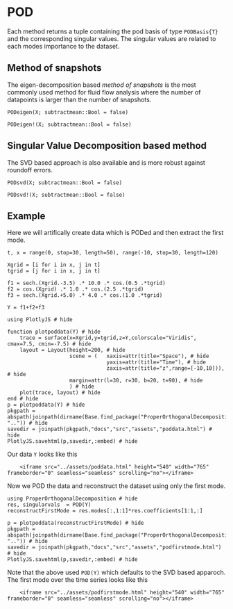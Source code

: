 # POD
Each method returns a tuple containing the pod basis of type `PODBasis{T}` and 
the corresponding singular values. The singular values are related to each modes importance
to the dataset. 

## Method of snapshots
The eigen-decomposition based *method of snapshots* is the most commonly used
 method for fluid flow analysis where the number of datapoints is larger than the number of snapshots.

```@docs
PODeigen(X; subtractmean::Bool = false)
```
```@docs
PODeigen!(X; subtractmean::Bool = false)
```

## Singular Value Decomposition based method
The SVD based approach is also available and is more robust against roundoff errors. 
```@docs
PODsvd(X; subtractmean::Bool = false)
```
```@docs
PODsvd!(X; subtractmean::Bool = false)
```

## Example
Here we will artifically create data which is PODed and then extract the first mode.

```@example poddata
t, x = range(0, stop=30, length=50), range(-10, stop=30, length=120)

Xgrid = [i for i in x, j in t]
tgrid = [j for i in x, j in t]

f1 = sech.(Xgrid.-3.5) .* 10.0 .* cos.(0.5 .*tgrid)
f2 = cos.(Xgrid) .* 1.0 .* cos.(2.5 .*tgrid)
f3 = sech.(Xgrid.+5.0) .* 4.0 .* cos.(1.0 .*tgrid)

Y = f1+f2+f3

using PlotlyJS # hide

function plotpoddata(Y) # hide
    trace = surface(x=Xgrid,y=tgrid,z=Y,colorscale="Viridis", cmax=7.5, cmin=-7.5) # hide
    layout = Layout(height=200, # hide
                    scene = (   xaxis=attr(title="Space"), # hide
                                yaxis=attr(title="Time"), # hide
                                zaxis=attr(title="z",range=[-10,10])), # hide
                    margin=attr(l=30, r=30, b=20, t=90), # hide
                    ) # hide
    plot(trace, layout) # hide
end # hide
p = plotpoddata(Y) # hide
pkgpath = abspath(joinpath(dirname(Base.find_package("ProperOrthogonalDecomposition")), "..")) # hide
savedir = joinpath(pkgpath,"docs","src","assets","poddata.html") # hide
PlotlyJS.savehtml(p,savedir,:embed) # hide
```
Our data `Y` looks like this

```@raw html
    <iframe src="../assets/poddata.html" height="540" width="765" frameborder="0" seamless="seamless" scrolling="no"></iframe>
```


Now we POD the data and reconstruct the dataset using only the first mode.
```@example poddata
using ProperOrthogonalDecomposition # hide
res, singularvals  = POD(Y)
reconstructFirstMode = res.modes[:,1:1]*res.coefficients[1:1,:]

p = plotpoddata(reconstructFirstMode) # hide
pkgpath = abspath(joinpath(dirname(Base.find_package("ProperOrthogonalDecomposition")), "..")) # hide
savedir = joinpath(pkgpath,"docs","src","assets","podfirstmode.html") # hide
PlotlyJS.savehtml(p,savedir,:embed) # hide
```

Note that the above used `POD(Y)` which defaults to the SVD based apparoch.
The first mode over the time series looks like this

```@raw html
    <iframe src="../assets/podfirstmode.html" height="540" width="765" frameborder="0" seamless="seamless" scrolling="no"></iframe>
```






